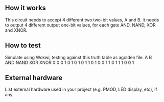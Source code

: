 <!---

This file is used to generate your project datasheet. Please fill in the information below and delete any unused
sections.

You can also include images in this folder and reference them in the markdown. Each image must be less than
512 kb in size, and the combined size of all images must be less than 1 MB.
-->

## How it works

This circuit needs to accept 4 different two two-bit values, A and B. It needs to output 4 different output one-bit values, for each gate AND, NAND, XOR and XNOR.

## How to test
Simulate using Wokwi, testing against this truth table as agolden file.
A	B	AND	NAND	XOR	XNOR
0	0	0	1	0	1
0	1	0	1	1	0
1	0	0	1	1	0
1	1	1	0	0	1

## External hardware

List external hardware used in your project (e.g. PMOD, LED display, etc), if any

